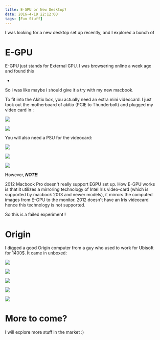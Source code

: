 ```yaml
---
title: E-GPU or New Desktop?
date: 2016-4-19 22:12:00
tags: [Fun Stuff]
---
```


I was looking for a new desktop set up recently, and I explored a bunch of 

# E-GPU 

E-GPU just stands for External GPU. I was browsering online a week ago and found this

- [
](https://www.amazon.com/gp/product/B00LTAUTHE/ref=oh_aui_detailpage_o03_s00?ie=UTF8&psc=1)

So i was like maybe i should give it a try with my new macbook.

To fit into the Akitio box, you actually need an extra mini videocard.
I just took out the motherboard of akitio (PCIE to Thunderbolt) and plugged my video card in :

![](egpu-4.jpg)

![](egpu-3.jpg)

<!--truncate-->

You will also need a PSU for the videocard:

![](egpu-5.jpg)

![](egpu-2.jpg)

![](egpu-1.jpg)

However, ***_NOTE_***!

2012 Macbook Pro doesn't really support EGPU set up. How E-GPU works is that it utilizes a mirroring technology of Intel Iris video-card (which is supported by macbook 2013 and newer models), it mirrors the computed images from E-GPU to the monitor. 2012 doesn't have an Iris videocard hence this technology is not supported.

So this is a failed experiment !

# Origin

I digged a good Origin computer from a guy who used to work for Ubisoft for 1400$. It came in unboxed:

![](origin-0.jpg)

![](origin-1.jpg)

![](origin-2.jpg)

![](origin-3.jpg)

![](origin-4.jpg)

# More to come?

I will explore more stuff in the market :)